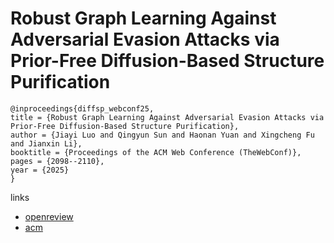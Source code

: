 # Robust Graph Learning Against Adversarial Evasion Attacks via Prior-Free Diffusion-Based Structure Purification

```
@inproceedings{diffsp_webconf25,
title = {Robust Graph Learning Against Adversarial Evasion Attacks via Prior-Free Diffusion-Based Structure Purification},
author = {Jiayi Luo and Qingyun Sun and Haonan Yuan and Xingcheng Fu and Jianxin Li},
booktitle = {Proceedings of the ACM Web Conference (TheWebConf)},
pages = {2098--2110},
year = {2025}
}
```

links
- [openreview](https://openreview.net/forum?id=pwdRhjHrEx)
- [acm](https://dl.acm.org/doi/10.1145/3696410.3714815)
